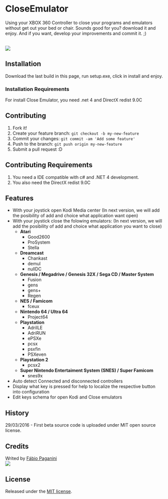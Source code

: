 # CloseEmulator

Using your XBOX 360 Controller to close your programs and emulators without get out your bed or chair. Sounds good for you? download it and enjoy. And if you want, develop your improvements and commit it. ;)

</br>
<img src='http://www.pgnsoft.com.br/images/CloseEmulatorPrint.png'/>

## Installation

Download the last build in this page, run setup.exe, click in install and enjoy.

### Installation Requirements

For install Close Emulator, you need .net 4 and DirectX redist 9.0C

## Contributing

1. Fork it!
2. Create your feature branch: `git checkout -b my-new-feature`
3. Commit your changes: `git commit -am 'Add some feature'`
4. Push to the branch: `git push origin my-new-feature`
5. Submit a pull request :D

## Contributing Requirements

1. You need a IDE compatible with c# and .NET 4 development.
2. You also need the DirectX redist 9.0C

## Features
<ul>
<li>With your joystick open Kodi Media center  (In next version, we will add the posibility of add and choice what application want open)</li>
<li>
 With your joystick close the folowing emulators: (In next version, we will add the posibility of add and choice what application you want to close)
 <ul>
  <li>
    <b>Atari</b>
    <ul>
      <li>Good2600</li>
      <li>ProSystem</li>
      <li>Stella</li>
    </ul>
  </li>
  <li>
    <b>Dreamcast</b>
    <ul>
      <li>Chankast</li>
      <li>demul</li>
      <li>nullDC</li>
    </ul>
  </li>
  <li>
    <b>Genesis / Megadrive / Genesis 32X / Sega CD / Master System</b>
    <ul>
      <li>Fusion</li>
      <li>gens</li>
      <li>gens+</li>
      <li>Regen</li>
    </ul>
  </li>
  <li>
    <b>NES / Famicom</b>
    <ul>
      <li>fceux</li>
    </ul>
  </li>
  <li>
    <b>Nintendo 64 / Ultra 64</b>
    <ul>
      <li>Project64</li>
    </ul>
  </li>
   <li>
    <b>Playstation</b>
    <ul>
      <li>AdriILE</li>
      <li>AdriRUN</li>
      <li>ePSXe</li>
      <li>pcsx</li>
      <li>psxfin</li>
      <li>PSXeven</li>
    </ul>
  </li>
  <li>
    <b>Playstation 2</b>
    <ul>
      <li>pcsx2</li>
    </ul>
  </li>
  <li>
    <b>Super Nintendo Entertaiment System (SNES) / Super Famicom</b>
    <ul>
      <li>snes9x</li>
    </ul>
  </li>
 </ul>
</li>
<li>Auto detect Connected and disconnected controllers</li>
<li>Display what key is pressed for help to localize the respective button into configuration</li>
<li>Edit keys schema for open Kodi and Close emulators</li>
</ul>

## History

29/03/2016 - First beta source code is uploaded under MIT open source license.

## Credits
Writed by <a href="https://www.linkedin.com/in/fpaganini">Fábio Paganini
</br>
<img target='_fpaganini' src='http://www.pgnsoft.com.br/images/felix.gif' /></a>
## License

Released under the <a href="https://opensource.org/licenses/MIT">MIT license</a>.
